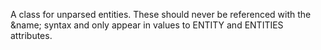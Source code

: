 A class for unparsed entities. These should never be referenced with the &name; syntax and only appear in values to ENTITY and ENTITIES attributes.